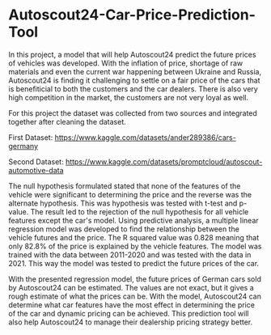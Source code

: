 # Autoscout24-Car-Price-Prediction-Tool

In this project, a model that will help Autoscout24 predict the future prices of vehicles was developed. With the inflation of price, shortage of raw materials and even the current war happening between Ukraine and Russia, Autoscout24 is finding it challenging to settle on a fair price of the cars that is benefiticial to both the customers and the car dealers. There is also very high competition in the market, the customers are not very loyal as well. 

For this project the dataset was collected from two sources and integrated together after cleaning the dataset. 

First Dataset: https://www.kaggle.com/datasets/ander289386/cars-germany

Second Dataset: https://www.kaggle.com/datasets/promptcloud/autoscout-automotive-data

The null hypothesis formulated stated that none of the features of the vehicle were significant to determining the price and the reverse was the alternate hypothesis. This was hypothesis was tested with t-test and p-value. The result led to the rejection of the null hypothesis for all vehicle features except the car's model.
Using predictive analysis, a multiple linear regression model was developed to find the relationship between the vehicle futures and the price. The R squared value was 0.828 meaning that only 82.8% of the price is explained by the vehicle features. The model was trained with the data between 2011-2020 and was tested with the data in 2021. This way the model was tested to predict the future prices of the car.

With the presented regression model, the future prices of German cars sold by Autoscout24 can be estimated. The values are not exact, but it gives a rough estimate of what the prices can be. With the model, Autoscout24 can determine what car features have the most effect in determining the price of the car and dynamic pricing can be achieved. This prediction tool will also help Autoscout24 to manage their dealership pricing strategy better.
